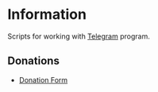 # Information

Scripts for working with [Telegram](https://telegram.org/) program.

## Donations

- [Donation Form](https://donation-form.github.io/)
